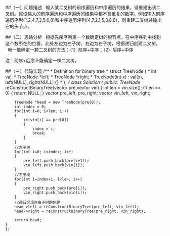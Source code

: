 ##（一）问题描述
  输入某二叉树的前序遍历和中序遍历的结果，请重建出该二叉树。假设输入的前序遍历和中序遍历的结果中都不含重复的数字。例如输入前序遍历序列{1,2,4,7,3,5,6,8}和中序遍历序列{4,7,2,1,5,3,8,6}，则重建二叉树并输出它的头节点。

##（二）思路分析
  根据先序序列第一个数确定树的根节点，在中序序列中找到这个数所在的位置，此处左边为左子树，右边为右子树，根据递归创建二叉树。</br>
  唯一能确定一颗二叉树的方法：（1）前序+中序；（2）后序+中序<br>

  注：前序+后序不能确定一棵二叉树。

##（三）代码实现
    /**
     * Definition for binary tree
     * struct TreeNode {
     * int val;
     * TreeNode *left;
     * TreeNode *right;
     * TreeNode(int x) : val(x), left(NULL), right(NULL) {}
     * };
     */
    class Solution {
    public:
    TreeNode* reConstructBinaryTree(vector<int> pre,vector<int> vin) {
        int len = vin.size();
        if(len == 0)
        {
            return NULL;
        }
        vector<int> pre_left, pre_right;
        vector<int> vin_left, vin_right;
        
        TreeNode *head = new TreeNode(pre[0]);
        int index = 0;
        for(int i=0; i<len; i++)
        {
            if(vin[i] == pre[0])
            {
                index = i;
                break;
            }
        }
        //左子树
        for(int i=0; i<index; i++)
        {
            pre_left.push_back(pre[i+1]);
            vin_left.push_back(vin[i]);
        }
        //右子树
        for(int i=index+1; i<len; i++)
        {
            pre_right.push_back(pre[i]);
            vin_right.push_back(vin[i]);
        }
        //递归实现左右子树的创建
        head->left = reConstructBinaryTree(pre_left, vin_left);
        head->right = reConstructBinaryTree(pre_right, vin_right);
        
        return head;
    }
    };